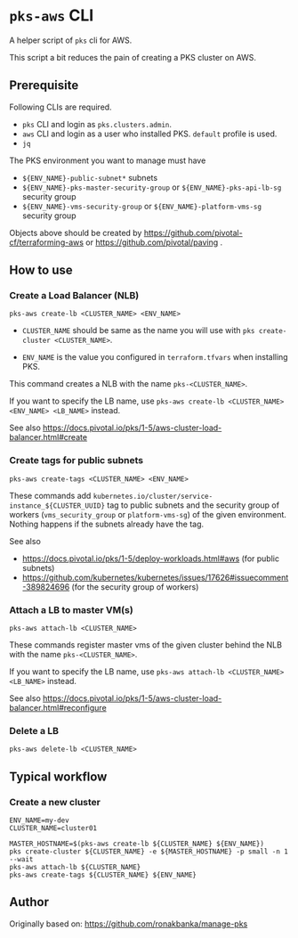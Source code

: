 # `pks-aws` CLI

A helper script of `pks` cli for AWS.

This script a bit reduces the pain of creating a PKS cluster on AWS.

## Prerequisite

Following CLIs are required.

* `pks` CLI and login as `pks.clusters.admin`.
* `aws` CLI and login as a user who installed PKS. `default` profile is used.
* `jq`

The PKS environment you want to manage must have

* `${ENV_NAME}-public-subnet*` subnets
* `${ENV_NAME}-pks-master-security-group` or `${ENV_NAME}-pks-api-lb-sg` security group
* `${ENV_NAME}-vms-security-group` or `${ENV_NAME}-platform-vms-sg` security group

Objects above should be created by https://github.com/pivotal-cf/terraforming-aws or https://github.com/pivotal/paving .

## How to use

### Create a Load Balancer (NLB)

```
pks-aws create-lb <CLUSTER_NAME> <ENV_NAME>
```

* `CLUSTER_NAME` should be same as the name you will use with `pks create-cluster <CLUSTER_NAME>`.

* `ENV_NAME` is the value you configured in `terraform.tfvars` when installing PKS.


This command creates a NLB with the name `pks-<CLUSTER_NAME>`.

If you want to specify the LB name, use `pks-aws create-lb <CLUSTER_NAME> <ENV_NAME> <LB_NAME>` instead.

See also https://docs.pivotal.io/pks/1-5/aws-cluster-load-balancer.html#create

### Create tags for public subnets

```
pks-aws create-tags <CLUSTER_NAME> <ENV_NAME>
```

These commands add `kubernetes.io/cluster/service-instance_${CLUSTER_UUID}` tag to public subnets and the security group of workers (`vms_security_group` or `platform-vms-sg`) of the given environment.
Nothing happens if the subnets already have the tag.

See also
* https://docs.pivotal.io/pks/1-5/deploy-workloads.html#aws (for public subnets)
* https://github.com/kubernetes/kubernetes/issues/17626#issuecomment-389824696 (for the security group of workers)

### Attach a LB to master VM(s)

```
pks-aws attach-lb <CLUSTER_NAME>
```

These commands register master vms of the given cluster behind the NLB with the name `pks-<CLUSTER_NAME>`.


If you want to specify the LB name, use `pks-aws attach-lb <CLUSTER_NAME> <LB_NAME>` instead.

See also https://docs.pivotal.io/pks/1-5/aws-cluster-load-balancer.html#reconfigure

### Delete a LB

```
pks-aws delete-lb <CLUSTER_NAME>
```

## Typical workflow

### Create a new cluster

```
ENV_NAME=my-dev
CLUSTER_NAME=cluster01

MASTER_HOSTNAME=$(pks-aws create-lb ${CLUSTER_NAME} ${ENV_NAME})
pks create-cluster ${CLUSTER_NAME} -e ${MASTER_HOSTNAME} -p small -n 1 --wait
pks-aws attach-lb ${CLUSTER_NAME}
pks-aws create-tags ${CLUSTER_NAME} ${ENV_NAME}
```

## Author

Originally based on: https://github.com/ronakbanka/manage-pks